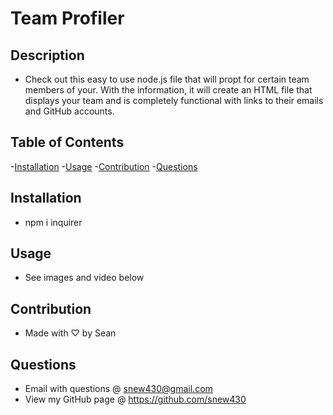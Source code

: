 # Team Profiler

## Description

- Check out this easy to use node.js file that will propt for certain team members of your. With the information, it will create an HTML file that displays your team and is completely functional with links to their emails and GitHub accounts.

## Table of Contents

-[Installation](#installation) -[Usage](#usage) -[Contribution](#contribution) -[Questions](#questions)

## Installation

- npm i inquirer

## Usage

- See images and video below

## Contribution

- Made with ♡ by Sean

## Questions

- Email with questions @ snew430@gmail.com
- View my GitHub page @ https://github.com/snew430
